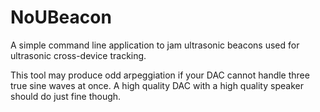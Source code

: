 # NoUBeacon

A simple command line application to jam ultrasonic beacons used for ultrasonic cross-device tracking.

This tool may produce odd arpeggiation if your DAC cannot handle three true sine waves at once. A high quality DAC with a high quality speaker should do just fine though.
